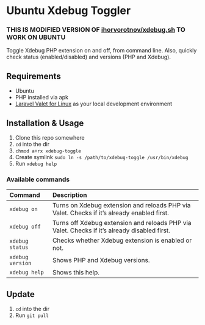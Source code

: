# Ubuntu Xdebug Toggler


### THIS IS MODIFIED VERSION OF  [ihorvorotnov/xdebug.sh](https://github.com/ihorvorotnov/xdebug.sh) TO WORK ON UBUNTU


Toggle Xdebug PHP extension on and off, from command line. Also, quickly check status (enabled/disabled) and versions (PHP and Xdebug).


## Requirements

- Ubuntu
- PHP installed via apk
- [Laravel Valet for Linux](https://github.com/cpriego/valet-linux) as your local development environment

## Installation & Usage

1. Clone this repo somewhere
2. `cd` into the dir
3. `chmod a+rx xdebug-toggle`
4. Create symlink `sudo ln -s /path/to/xdebug-toggle /usr/bin/xdebug`
5. Run `xdebug help`

### Available commands

| Command | Description |
|:--|:--|
| `xdebug on` | Turns on Xdebug extension and reloads PHP via Valet. Checks if it’s already enabled first. |
| `xdebug off` | Turns off Xdebug extension and reloads PHP via Valet. Checks if it’s already disabled first. |
| `xdebug status` | Checks whether Xdebug extension is enabled or not. |
| `xdebug version` | Shows PHP and Xdebug versions. |
| `xdebug help` | Shows this help. |

## Update

1. `cd` into the dir
2. Run `git pull`

